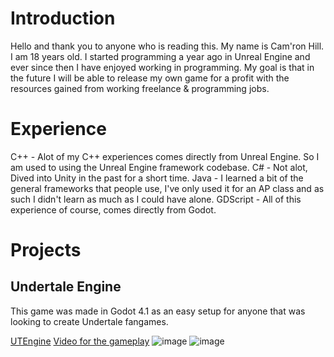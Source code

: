# Introduction

Hello and thank you to anyone who is reading this.
My name is Cam'ron Hill. I am 18 years old.
I started programming a year ago in Unreal Engine and ever since then I have enjoyed working in programming.
My goal is that in the future I will be able to release my own game for a profit with the resources gained from working freelance & programming jobs.

# Experience
C++ - Alot of my C++ experiences comes directly from Unreal Engine. So I am used to using the Unreal Engine framework codebase.
C# - Not alot, Dived into Unity in the past for a short time.
Java - I learned a bit of the general frameworks that people use, I've only used it for an AP class and as such I didn't learn as much as I could have alone.
GDScript - All of this experience of course, comes directly from Godot.

# Projects

## Undertale Engine

This game was made in Godot 4.1 as an easy setup for anyone that was looking to create Undertale fangames.

[UTEngine](https://github.com/SoldierCantKill/UTEngine)
[Video for the gameplay](https://youtu.be/kSiv2aeq1oI?si=HKxVL98hSugnFhlw)
![image](https://cdn.discordapp.com/attachments/311246053288574987/1145003471460900944/image-hcnyvstv.png)
![image](https://cdn.discordapp.com/attachments/311246053288574987/1145003471859355678/image-1-d6jj8rwp.png)
